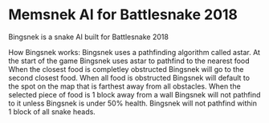 # Memsnek AI for Battlesnake 2018
Bingsnek is a snake AI built for Battlesnake 2018

How Bingsnek works:
Bingsnek uses a pathfinding algorithm called astar. At the start of the game Bingsnek uses astar to pathfind to the nearest food
When the closest food is completley obstructed Bingsnek will go to the second closest food.
When all food is obstructed Bingsnek will default to the spot on the map that is farthest away from all obstacles.
When the selected piece of food is 1 block away from a wall Bingsnek will not pathfind to it unless Bingsnek is under 50% health.
Bingsnek will not pathfind within 1 block of all snake heads.
